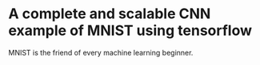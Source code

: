 # A complete and scalable CNN example of MNIST using tensorflow
MNIST is the friend of every machine learning beginner.  
